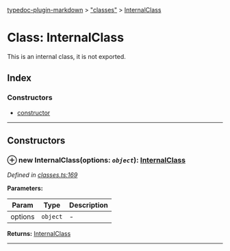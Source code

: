 [typedoc-plugin-markdown](../README.md) > ["classes"](../modules/_classes_.md) > [InternalClass](../classes/_classes_.internalclass.md)



# Class: InternalClass


This is an internal class, it is not exported.

## Index

### Constructors

* [constructor](_classes_.internalclass.md#constructor)



---
## Constructors
<a id="constructor"></a>


### ⊕ **new InternalClass**(options: *`object`*): [InternalClass](_classes_.internalclass.md)


*Defined in [classes.ts:169](https://github.com/tgreyjs/typedoc-plugin-markdown/blob/master/tests/src/classes.ts#L169)*



**Parameters:**

| Param | Type | Description |
| ------ | ------ | ------ |
| options | `object`   |  - |





**Returns:** [InternalClass](_classes_.internalclass.md)

---


